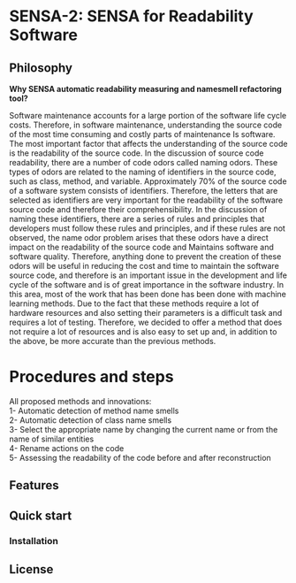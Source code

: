 # SENSA-2: SENSA for Readability Software



## Philosophy

**Why SENSA automatic readability measuring and namesmell refactoring tool?**

Software maintenance accounts for a large portion of the software life cycle costs. Therefore, in software maintenance, understanding the source code of the most time consuming and costly parts of maintenance Is software. The most important factor that affects the understanding of the source code is the readability of the source code. In the discussion of source code readability, there are a number of code odors called naming odors. These types of odors are related to the naming of identifiers in the source code, such as class, method, and variable. Approximately 70% of the source code of a software system consists of identifiers. Therefore, the letters that are selected as identifiers are very important for the readability of the software source code and therefore their comprehensibility. In the discussion of naming these identifiers, there are a series of rules and principles that developers must follow these rules and principles, and if these rules are not observed, the name odor problem arises that these odors have a direct impact on the readability of the source code and Maintains software and software quality. Therefore, anything done to prevent the creation of these odors will be useful in reducing the cost and time to maintain the software source code, and therefore is an important issue in the development and life cycle of the software and is of great importance in the software industry. In this area, most of the work that has been done has been done with machine learning methods. Due to the fact that these methods require a lot of hardware resources and also setting their parameters is a difficult task and requires a lot of testing. Therefore, we decided to offer a method that does not require a lot of resources and is also easy to set up and, in addition to the above, be more accurate than the previous methods.

# Procedures and steps

All proposed methods and innovations:\
1- Automatic detection of method name smells \
2- Automatic detection of class name smells \
3- Select the appropriate name by changing the current name or from the name of similar entities \
4- Rename actions on the code \
5- Assessing the readability of the code before and after reconstruction 

## Features


## Quick start

### Installation



## License


